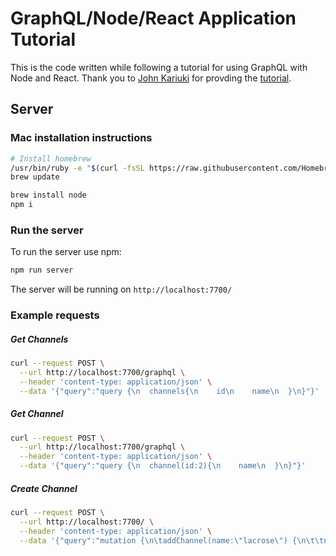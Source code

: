 # GraphQL/Node/React Application Tutorial

This is the code written while following a tutorial for using GraphQL with Node and React. Thank you to [John Kariuki](https://scotch.io/@johnkariuki) for provding the [tutorial](https://scotch.io/tutorials/implementing-graphql-using-apollo-on-an-express-server).

## Server

### Mac installation instructions

```bash
# Install homebrew 
/usr/bin/ruby -e "$(curl -fsSL https://raw.githubusercontent.com/Homebrew/install/master/install)"
brew update

brew install node
npm i
```

### Run the server

To run the server use npm:

```bash
npm run server
```

The server will be running on `http://localhost:7700/`

### Example requests

##### Get Channels

```bash
curl --request POST \
  --url http://localhost:7700/graphql \
  --header 'content-type: application/json' \
  --data '{"query":"query {\n  channels{\n    id\n    name\n  }\n}"}'
```

##### Get Channel

```bash
curl --request POST \
  --url http://localhost:7700/graphql \
  --header 'content-type: application/json' \
  --data '{"query":"query {\n  channel(id:2){\n    name\n  }\n}"}'
```

##### Create Channel

```bash
curl --request POST \
  --url http://localhost:7700/ \
  --header 'content-type: application/json' \
  --data '{"query":"mutation {\n\taddChannel(name:\"lacrose\") {\n\t\tname\n\t}\n}"}'
```